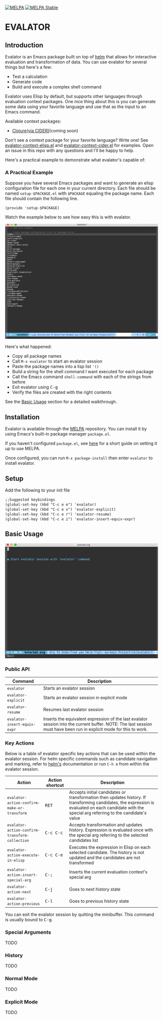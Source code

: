 [![MELPA](https://melpa.org/packages/evalator-badge.svg)](https://melpa.org/#/evalator)
[![MELPA Stable](http://stable.melpa.org/packages/evalator-badge.svg)](http://stable.melpa.org/#/evalator)


# EVALATOR #

## Introduction ##

Evalator is an Emacs package built on top of [helm](https://github.com/emacs-helm/helm) that allows for interactive evaluation and transformation of data.  You can use evalator for several things but here's a few:

*   Test a calculation
*   Generate code
*   Build and execute a complex shell command

Evalator uses Elisp by default, but supports other languages through evaluation context packages.  One nice thing about this is you can generate some data using your favorite language and use that as the input to an Emacs command.

Available context packages:

*   [Clojure(via CIDER)](https://github.com/seanirby/evalator-context-cider)(coming soon)

Don't see a context package for your favorite language?  Write one!  See [evalator-context-elisp.el](https://github.com/seanirby/evalator/blob/master/evalator-context-elisp.el) and [evalator-context-cider.el](https://github.com/seanirby/evalator-context-cider/blob/master/evalator-context-cider.el) for examples.  Open an issue in this repo with any questions and I'll be happy to help.

Here's a practical example to demonstrate what evalator's capable of:

### A Practical Example ###
Suppose you have several Emacs packages and want to generate an elisp configuration file for each one in your current directory.  Each file should be named ```setup-$PACKAGE.el``` with ```$PACKAGE``` equaling the package name.  Each file should contain the following line.

```
(provide 'setup-$PACKAGE)
```

Watch the example below to see how easy this is with evalator.

![a-practical-example](example-gifs/practical.gif)

Here's what happened:

* Copy all package names
* Call ```M-x evalator``` to start an evalator session
* Paste the package names into a lisp list ```'()```
* Build a string for the shell command I want executed for each package
* Call the Emacs command ```shell-command``` with each of the strings from before
* Exit evalator using <kbd>C-g</kbd>
* Verify the files are created with the right contents

See the [Basic Usage](#basic-usage) section for a detailed walkthrough.

## Installation ##

Evalator is available through the [MELPA](http://melpa.org/) repository.  You can install it by using Emacs's built-in package manager ```package.el```.

If you haven't configured ```package.el```, see [here](https://github.com/milkypostman/melpa#usage) for a short guide on setting it up to use MELPA.

Once configured, you can run ```M-x package-install``` then enter ```evalator``` to install evalator.

## Setup ##

Add the following to your init file
```
;;Suggested keybindings
(global-set-key (kbd "C-c e e") 'evalator)
(global-set-key (kbd "C-c e x") 'evalator-explicit)
(global-set-key (kbd "C-c e r") 'evalator-resume)
(global-set-key (kbd "C-c e i") 'evalator-insert-equiv-expr)
```

## <a name="basic-usage"></a> Basic Usage ##

![walkthrough](example-gifs/walkthrough.gif)

### Public API ###

Command                                                                                    | Description
-------------------------------------------------------------------------------------------|---------------------------
<span style="white-space: nowrap;">```evalator```</span>                                   | Starts an evalator session 
<span style="white-space: nowrap;">```evalator-explicit```</span>                          | Starts an evalator session in explicit mode
<span style="white-space: nowrap;">```evalator-resume```</span>                            | Resumes last evalator session
<span style="white-space: nowrap;">```evalator-insert-equiv-expr```</span>                 | Inserts the equivalent expression of the last evalator session into the current buffer. NOTE: The last session must have been run in explicit mode for this to work.

### Key Actions ###
Below is a table of evalator specific key actions that can be used within the evalator session.  For helm specific commands such as candidate navigation and marking, refer to [helm's](https://github.com/emacs-helm/helm) documentation or run ```C-h m``` from within the evalator session.

Action                                                                                          | Action shortcut      | Description
------------------------------------------------------------------------------------------------|----------------------|-------------------------------
<span style="white-space: nowrap;">```evalator-action-confirm-make-or-transform```</span>       | <kbd>RET</kbd>       | Accepts initial candidates or transformation then updates history.  If transforming candidates, the expression is evaluated on each candidate with the special arg referring to the candidate's value
<span style="white-space: nowrap;">```evalator-action-confirm-transform-collection```</span>    | <kbd>C-c C-c</kbd>   | Accepts transformation and updates history. Expression is evaluated once with the special arg referring to the selected candidates list
<span style="white-space: nowrap;">```evalator-action-execute-in-elisp```</span>                | <kbd>C-c C-e</kbd>   | Executes the expression in Elisp on each selected candidate.  The history is not updated and the candidates are not transformed
<span style="white-space: nowrap;">```evalator-action-insert-special-arg```</span>              | <kbd>C-;</kbd>       | Inserts the current evaluation context's special arg
<span style="white-space: nowrap;">```evalator-action-next```</span>                            | <kbd>C-j</kbd>       | Goes to next history state
<span style="white-space: nowrap;">```evalator-action-previous```</span>                        | <kbd>C-l</kbd>       | Goes to previous history state

You can exit the evalator session by quitting the minibuffer.  This command is usually bound to <kbd>C-g</kbd>.

### Special Arguments ###
TODO
### History ###
TODO
### Normal Mode ###
TODO
### Explicit Mode ###
TODO
